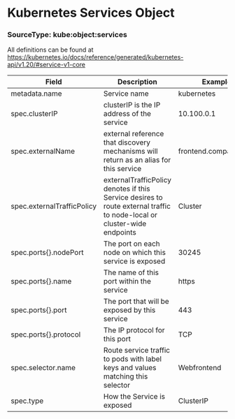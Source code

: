 # Kubernetes Services Object
### SourceType: kube:object:services

All definitions can be found at https://kubernetes.io/docs/reference/generated/kubernetes-api/v1.20/#service-v1-core

Field | Description | Example
----- | ----------- | -------
metadata.name | Service name | kubernetes
spec.clusterIP | clusterIP is the IP address of the service | 10.100.0.1
spec.externalName | external reference that discovery mechanisms will return as an alias for this service  | frontend.company.com
spec.externalTrafficPolicy | externalTrafficPolicy denotes if this Service desires to route external traffic to node-local or cluster-wide endpoints | Cluster
spec.ports{}.nodePort | The port on each node on which this service is exposed | 30245
spec.ports{}.name | The name of this port within the service | https
spec.ports{}.port | The port that will be exposed by this service | 443
spec.ports{}.protocol | The IP protocol for this port | TCP
spec.selector.name | Route service traffic to pods with label keys and values matching this selector | Webfrontend
spec.type| How the Service is exposed | ClusterIP
